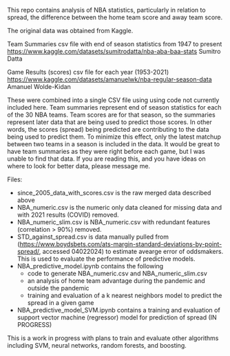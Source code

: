 This repo contains analysis of NBA statistics, particularly in relation to spread, the difference between the home team score and away team score.

The original data was obtained from Kaggle.

Team Summaries
csv file with end of season statistics from 1947 to present
https://www.kaggle.com/datasets/sumitrodatta/nba-aba-baa-stats
Sumitro Datta

Game Results (scores)
csv file for each year (1953-2021)
https://www.kaggle.com/datasets/amanuelwk/nba-regular-season-data
Amanuel Wolde-Kidan

These were combined into a single CSV file using using code not currently included here.  Team summaries represent end of season statistics for each of the 30 NBA teams.  Team scores are for that season, so the summaries represent later data that are being used to predict those scores.  In other words, the scores (spread) being predicted are contributing to the data being used to predict them.  To minimize this effect, only the latest matchup between two teams in a season is included in the data.  It would be great to have team summaries as they were right before each game, but I was unable to find that data.  If you are reading this, and you have ideas on where to look for better data, please message me.

Files:
* since_2005_data_with_scores.csv is the raw merged data described above
* NBA_numeric.csv is the numeric only data cleaned for missing data and with 2021 results (COVID) removed.
* NBA_numeric_slim.csv is NBA_numeric.csv with redundant features (correlation > 90%) removed.
* STD_against_spread.csv is data manually pulled from (https://www.boydsbets.com/ats-margin-standard-deviations-by-point-spread/, accessed 04022024) to estimate avearge error of oddsmakers.  This is used to evaluate the performance of predictive models.
* NBA_predictive_model.ipynb contains the following
  * code to generate NBA_numeric.csv and NBA_numeric_slim.csv
  * an analysis of home team advantage during the pandemic and outside the pandemic
  * training and evaluation of a k nearest neighbors model to predict the spread in a given game
* NBA_predictive_model_SVM.ipynb contains a training and evaluation of support vector machine (regressor) model for prediction of spread (IN PROGRESS)

This is a work in progress with plans to train and evaluate other algorithms including SVM, neural networks, random forests, and boosting.
